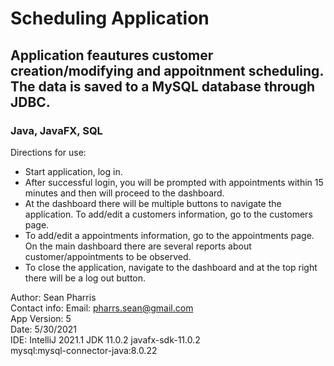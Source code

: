 # Scheduling Application
## Application feautures customer creation/modifying and appoitnment scheduling. The data is saved to a MySQL database through JDBC.
### Java, JavaFX, SQL


Directions for use:  
  - Start application, log in.  
  - After successful login, you will be prompted with appointments within 15 minutes and then will proceed to the dashboard.  
  - At the dashboard there will be multiple buttons to navigate the application. To add/edit a customers information, go to the customers page.  
  - To add/edit a appointments information, go to the appointments page. On the main dashboard there are several reports about customer/appointments to be observed.  
  - To close the application, navigate to the dashboard and at the top right there will be a log out button.  


Author: Sean Pharris  
Contact info: Email: pharrs.sean@gmail.com  
App Version: 5  
Date: 5/30/2021  
IDE: IntelliJ 2021.1 JDK 11.0.2 javafx-sdk-11.0.2  
mysql:mysql-connector-java:8.0.22  
